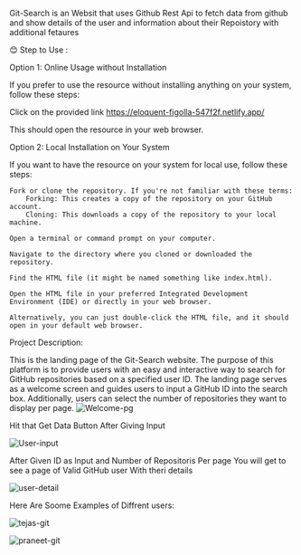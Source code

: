 Git-Search is an Websit that uses Github Rest Api to fetch data from github and show details of the user and information about their Repoistory with additional fetaures 

😊 Step to Use : 

  Option 1: Online Usage without Installation

If you prefer to use the resource without installing anything on your system, follow these steps:
    
    
  Click on the provided link https://eloquent-figolla-547f2f.netlify.app/
    
  This should open the resource in your web browser.

Option 2: Local Installation on Your System

If you want to have the resource on your system for local use, follow these steps:

    Fork or clone the repository. If you're not familiar with these terms:
        Forking: This creates a copy of the repository on your GitHub account.
        Cloning: This downloads a copy of the repository to your local machine.

    Open a terminal or command prompt on your computer.

    Navigate to the directory where you cloned or downloaded the repository.

    Find the HTML file (it might be named something like index.html).

    Open the HTML file in your preferred Integrated Development Environment (IDE) or directly in your web browser.

    Alternatively, you can just double-click the HTML file, and it should open in your default web browser.

Project Description:


  This is the landing page of the Git-Search website.
  The purpose of this platform is to provide users with an easy and interactive way to search for GitHub repositories based on a specified user ID. 
  The landing page serves as a welcome screen and guides users to input a GitHub ID into the  search box.
  Additionally, users can select the number of repositories they want to display per page.
  ![Welcome-pg](https://github.com/Vishal4real/Git-Search/assets/81579112/e0579e16-ca28-43bf-b634-ec024a03c6ef)

  
  Hit that Get Data Button After Giving Input

  
  ![User-input](https://github.com/Vishal4real/Git-Search/assets/81579112/921bbcbd-e4e4-4fd8-9384-c5c9d1e1f29d)

  After Given ID as Input and Number of Repositoris Per page You will get to see a page of Valid GitHub user With theri details
  
  ![user-detail](https://github.com/Vishal4real/Git-Search/assets/81579112/0f8651fc-78d4-4cf9-b67d-b75dd3daa371)

Here Are Soome Examples of Diffrent users:

  ![tejas-git](https://github.com/Vishal4real/Git-Search/assets/81579112/df107ea9-4e0b-4741-8d18-b323a21363ff)

  ![praneet-git](https://github.com/Vishal4real/Git-Search/assets/81579112/2d17fa82-7232-44a4-9235-f3aae1d2b63c)

